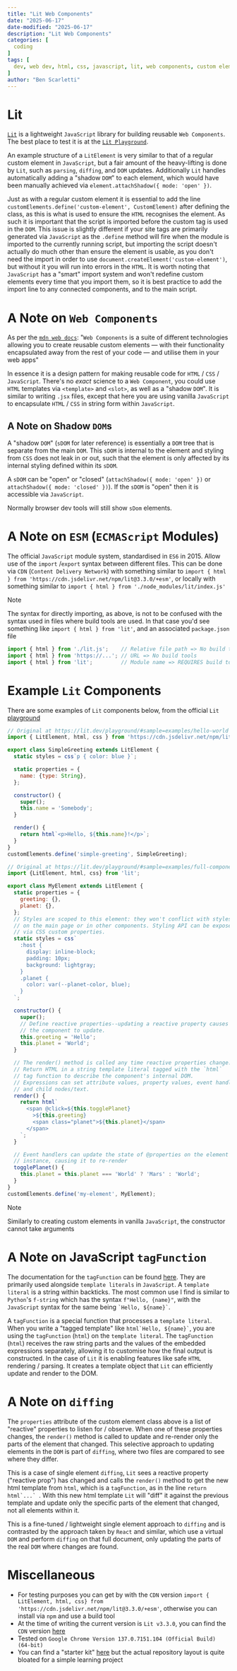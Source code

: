 ```yaml
---
title: "Lit Web Components"
date: "2025-06-17"
date-modified: "2025-06-17"
description: "Lit Web Components"
categories: [
  coding
]
tags: [
  dev, web dev, html, css, javascript, lit, web components, custom element, shadow dom, diffing, esm, ecma script modules, react, reactive property, reactive prop, tagFunction, tag function, template literal, template
]
author: "Ben Scarletti"
---
```


# Lit
[`Lit`](https://lit.dev/) is a lightweight `JavaScript` library for building reusable `Web Components`. The best place to test it is at the [`Lit Playground`](https://lit.dev/playground/#sample=examples/hello-world).

An example structure of a `LitElement` is very similar to that of a regular custom element in `JavaScript`, but a fair amount of the heavy-lifting is done by `Lit`, such as `parsing`, `diffing`, and `DOM` updates. Additionally `Lit` handles automatically adding a "shadow `DOM`" to each element, which would have been manually achieved via `element.attachShadow({ mode: 'open' })`.

Just as with a regular custom element it is essential to add the line `customElements.define('custom-element', CustomElement)` after defining the class, as this is what is used to ensure the `HTML` recognises the element. As such it is important that the script is imported before the custom tag is used in the `DOM`. This issue is slightly different if your site tags are primarily generated via `JavaScript` as the `.define` method will fire when the module is imported to the currently running script, but importing the script doesn't actually do much other than ensure the element is usable, as you don't need the import in order to use `document.createElement('custom-element')`, but without it you will run into errors in the `HTML`. It is worth noting that `JavaScript` has a "smart" import system and won't redefine custom elements every time that you import them, so it is best practice to add the import line to any connected components, and to the main script.

# A Note on `Web Components`
As per the [`mdn web docs`](https://developer.mozilla.org/en-US/docs/Web/API/Web_components): "`Web Components` is a suite of different technologies allowing you to create reusable custom elements — with their functionality encapsulated away from the rest of your code — and utilise them in your web apps"

In essence it is a design pattern for making reusable code for `HTML` / `CSS` / `JavaScript`. There's no *exact* science to a `Web Component`, you could use `HTML` templates via `<template>` and `<slot>`, as well as a "shadow `DOM`". It is similar to writing `.jsx` files, except that here you are using vanilla `JavaScript` to encapsulate `HTML` / `CSS` in string form within `JavaScript`.

## A Note on Shadow `DOM`s
A "shadow `DOM`" (`sDOM` for later reference) is essentially a `DOM` tree that is separate from the main `DOM`. This `sDOM` is internal to the element and styling from `CSS` does not leak in or out, such that the element is only affected by its internal styling defined within its `sDOM`.

A `sDOM` can be "open" or "closed" (`attachShadow({ mode: 'open' })` or `attachShadow({ mode: 'closed' })`). If the `sDOM` is "open" then it is accessible via `JavaScript`.

Normally browser dev tools will still show `sDom` elements.

# A Note on `ESM` (`ECMAScript` Modules)
The official `JavaScript` module system, standardised in `ES6` in 2015. Allow use of the `import` /`export` syntax between different files. This can be done via `CDN` (`Content Delivery Network`) with something similar to `import { html } from 'https://cdn.jsdelivr.net/npm/lit@3.3.0/+esm'`, or locally with something similar to `import { html } from './node_modules/lit/index.js'`

> [!NOTE]
> The syntax for directly importing, as above, is not to be confused with the syntax used in files where build tools are used. In that case you'd see something like `import { html } from 'lit'`, and an associated `package.json` file
> ```javascript
> import { html } from './lit.js';    // Relative file path => No build tools
> import { html } from 'https://...'; // URL => No build tools
> import { html } from 'lit';         // Module name => REQUIRES build tools
> ```

# Example `Lit` Components
There are some examples of `Lit` components below, from the official `Lit` [playground](https://lit.dev/playground/)

```javascript
// Original at https://lit.dev/playground/#sample=examples/hello-world
import { LitElement, html, css } from 'https://cdn.jsdelivr.net/npm/lit@3.3.0/+esm';

export class SimpleGreeting extends LitElement {
  static styles = css`p { color: blue }`;

  static properties = {
    name: {type: String},
  };

  constructor() {
    super();
    this.name = 'Somebody';
  }

  render() {
    return html`<p>Hello, ${this.name}!</p>`;
  }
}
customElements.define('simple-greeting', SimpleGreeting);
```

```javascript
// Original at https://lit.dev/playground/#sample=examples/full-component
import {LitElement, html, css} from 'lit';

export class MyElement extends LitElement {
  static properties = {
    greeting: {},
    planet: {},
  };
  // Styles are scoped to this element: they won't conflict with styles
  // on the main page or in other components. Styling API can be exposed
  // via CSS custom properties.
  static styles = css`
    :host {
      display: inline-block;
      padding: 10px;
      background: lightgray;
    }
    .planet {
      color: var(--planet-color, blue);
    }
  `;

  constructor() {
    super();
    // Define reactive properties--updating a reactive property causes
    // the component to update.
    this.greeting = 'Hello';
    this.planet = 'World';
  }

  // The render() method is called any time reactive properties change.
  // Return HTML in a string template literal tagged with the `html`
  // tag function to describe the component's internal DOM.
  // Expressions can set attribute values, property values, event handlers,
  // and child nodes/text.
  render() {
    return html`
      <span @click=${this.togglePlanet}
        >${this.greeting}
        <span class="planet">${this.planet}</span>
      </span>
    `;
  }

  // Event handlers can update the state of @properties on the element
  // instance, causing it to re-render
  togglePlanet() {
    this.planet = this.planet === 'World' ? 'Mars' : 'World';
  }
}
customElements.define('my-element', MyElement);
```

> [!NOTE]
> Similarly to creating custom elements in vanilla `JavaScript`, the constructor cannot take arguments

# A Note on JavaScript `tagFunction`
The documentation for the `tagFunction` can be found [here](https://developer.mozilla.org/en-US/docs/Web/JavaScript/Reference/Template_literals#tagfunction). They are primarily used alongside `template literals` in `JavaScript`. A `template literal` is a string within backticks. The most common use I find is similar to `Python`'s `f-string` which has the syntax `f"Hello, {name}"`, with the `JavaScript` syntax for the same being `` `Hello, ${name}` ``.

A `tagFunction` is a special function that processes a `template literal`. When you write a "tagged template" like `` html`Hello, ${name}` ``, you are using the `tagFunction` (`html`) on the `template literal`. The `tagFunction` (`html`) receives the raw string parts and the values of the embedded expressions separately, allowing it to customise how the final output is constructed. In the case of `Lit` it is enabling features like safe `HTML` rendering / parsing. It creates a template object that `Lit` can efficiently update and render to the DOM.

# A Note on `diffing`
The `properties` attribute of the custom element class above is a list of "reactive" properties to listen for / observe. When one of these properties changes, the `render()` method is called to update and re-render only the parts of the element that changed. This selective approach to updating elements in the `DOM` is part of `diffing`, where two files are compared to see where they differ.

This is a case of single element `diffing`, `Lit` sees a reactive property ("reactive prop") has changed and calls the `render()` method to get the new html template from `html`, which is a `tagFunction`, as in the line ``return html`...` ``. With this new html template `Lit` will "diff" it against the previous template and update only the specific parts of the element that changed, not all elements within it.

This is a fine-tuned / lightweight single element approach to `diffing` and is contrasted by the approach taken by `React` and similar, which use a virtual `DOM` and perform `diffing` on that full document, only updating the parts of the real `DOM` where changes are found.

# Miscellaneous
- For testing purposes you can get by with the `CDN` version `import { LitElement, html, css} from 'https://cdn.jsdelivr.net/npm/lit@3.3.0/+esm'`, otherwise you can install via `npm` and use a build tool
- At the time of writing the current version is `Lit v3.3.0`, you can find the `CDN` version [here](https://www.jsdelivr.com/package/npm/lit)
- Tested on `Google Chrome Version 137.0.7151.104 (Official Build) (64-bit)`
- You can find a "starter kit" [here](https://github.com/lit/lit-element-starter-js) but the actual repository layout is quite bloated for a simple learning project